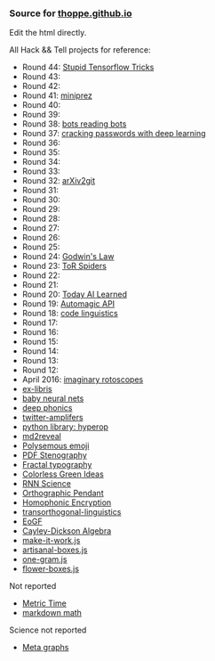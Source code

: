 ### Source for [thoppe.github.io](http://thoppe.github.io/)

Edit the html directly.

All Hack && Tell projects for reference:

+ Round 44: [Stupid Tensorflow Tricks](https://medium.com/towards-data-science/stupid-tensorflow-tricks-3a837194b7a0)
+ Round 43: 
+ Round 42:
+ Round 41: [miniprez](https://github.com/thoppe/miniprez)
+ Round 40:
+ Round 39:
+ Round 38: [bots reading bots](https://github.com/thoppe/bots-reading-bots)
+ Round 37: [cracking passwords with deep learning](https://github.com/thoppe/5baa61e4c9b93f3f0682250b6cf8331b7ee68fd8)
+ Round 36:
+ Round 35:
+ Round 34:
+ Round 33:
+ Round 32: [arXiv2git](https://github.com/thoppe/arXiv2git)
+ Round 31:
+ Round 30:
+ Round 29:
+ Round 28:
+ Round 27:
+ Round 26:
+ Round 25:
+ Round 24: [Godwin's Law](https://github.com/thoppe/godwins_law)
+ Round 23: [ToR Spiders](https://github.com/thoppe/tor_spiders)
+ Round 22:
+ Round 21:
+ Round 20: [Today AI Learned](https://github.com/thoppe/today-AI-learned)
+ Round 19: [Automagic API](https://github.com/thoppe/automagic-api)
+ Round 18: [code linguistics](https://github.com/thoppe/code-linguistics)
+ Round 17:
+ Round 16:
+ Round 15:
+ Round 14:
+ Round 13:
+ Round 12:
+ April 2016: [imaginary rotoscopes](https://github.com/thoppe/imaginary_rotoscopes)
+ [ex-libris](https://github.com/thoppe/ex-libris)
+ [baby neural nets](https://github.com/thoppe/baby_neural_nets)
+ [deep phonics](https://github.com/thoppe/deep-phonics)
+ [twitter-amplifers](https://github.com/thoppe/presentation-twitter-amplifers)
+ [python library: hyperop](https://github.com/thoppe/presentation-twitter-amplifers)
+ [md2reveal](https://github.com/thoppe/md2reveal)
+ [Polysemous emoji](https://github.com/thoppe/polysemous-emoji)
+ [PDF Stenography](https://github.com/thoppe/PDF_steganography)
+ [Fractal typography](https://github.com/thoppe/fractal_typography)
+ [Colorless Green Ideas](https://github.com/thoppe/Colorless-Green-Ideas)
+ [RNN Science](https://github.com/thoppe/RNN_science_titles)
+ [Orthographic Pendant](https://github.com/thoppe/orthographic-pedant)
+ [Homophonic Encryption](https://github.com/thoppe/homophonic-encryption)
+ [transorthogonal-linguistics](https://github.com/thoppe/transorthogonal-linguistics)
+ [EoGF](https://github.com/thoppe/Encyclopedia-of-Finite-Graphs)
+ [Cayley-Dickson Algebra](https://github.com/thoppe/Cayley-Dickson)
+ [make-it-work.js](https://github.com/thoppe/make-it-work.js)
+ [artisanal-boxes.js](https://github.com/thoppe/artisanal-boxes.js)
+ [one-gram.js](http://thoppe.github.io/one_gram.js/)
+ [flower-boxes.js](https://github.com/thoppe/flower-boxes.js)

Not reported

+ [Metric Time](https://github.com/thoppe/Metric_Time)
+ [markdown math](https://github.com/thoppe/markdown_math)


Science not reported

+ [Meta graphs](https://github.com/thoppe/meta-graph)
